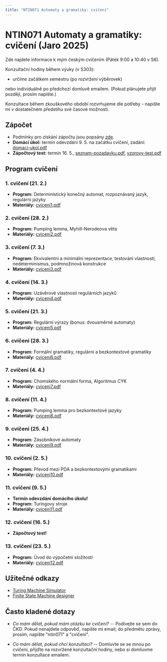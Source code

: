 ```yaml
---
title: "NTIN071 Automaty a gramatiky: cvičení"
---
```


# NTIN071 Automaty a gramatiky: cvičení (Jaro 2025)

Zde najdete informace k mým českým cvičením (Pátek 9:00 a 10:40 v S6).

Konzultační hodiny během výuky (v S303):

* určíme začátkem semestru (po rozvržení výběrovek)

nebo individuálně po předchozí domluvě emailem. (Pokud plánujete přijít později, prosím napište.) 

Konzultace během zkouškového období rozvrhujeme dle potřeby - napište mi v dostatečném předstihu své časové možnosti.

## Zápočet

* Podmínky pro získání zápočtu jsou popsány [zde](https://github.com/jbulin-mff-uk/ntin071/raw/main/cviceni/zapocet.txt).
* **Domácí úkol:** termín odevzdání 9. 5. na začátku cvičení, zadání: [domaci-ukol.pdf](https://github.com/jbulin-mff-uk/ntin071/raw/main/cviceni/domaci-ukol.pdf)
* **Zápočtový test:** termín 16. 5., [seznam-pozadavku.pdf](https://github.com/jbulin-mff-uk/ntin071/raw/main/cviceni/seznam-pozadavku.pdf), [vzorovy-test.pdf](https://github.com/jbulin-mff-uk/ntin071/raw/main/cviceni/vzorovy-test.pdf)


## Program cvičení

### 1. cvičení (21. 2.)

* **Program:** Deterministický konečný automat, rozpoznávaný jazyk, regulární jazyky
* **Materiály:** [cviceni1.pdf](https://github.com/jbulin-mff-uk/ntin071/raw/main/cviceni/cviceni1.pdf)

### 2. cvičení (28. 2.)

* **Program:** Pumping lemma, Myhill-Nerodeova věta
* **Materiály:** [cviceni2.pdf](https://github.com/jbulin-mff-uk/ntin071/raw/main/cviceni/cviceni2.pdf)

### 3. cvičení (7. 3.)

* **Program:** Ekvivalentní a minimální reprezentace, testování vlastností, nedeterminismus, podmnožinová konstrukce
* **Materiály:** [cviceni3.pdf](https://github.com/jbulin-mff-uk/ntin071/raw/main/cviceni/cviceni3.pdf)

### 4. cvičení (14. 3.)

* **Program:** Uzávěrové vlastnosti regulárních jazyků
* **Materiály:** [cviceni4.pdf](https://github.com/jbulin-mff-uk/ntin071/raw/main/cviceni/cviceni4.pdf)

### 5. cvičení (21. 3.)

* **Program:** Regulární výrazy (bonus: dvousměrné automaty)
* **Materiály:** [cviceni5.pdf](https://github.com/jbulin-mff-uk/ntin071/raw/main/cviceni/cviceni5.pdf)

### 6. cvičení (28. 3.)

* **Program:** Formální gramatiky, regulární a bezkontextové gramatiky
* **Materiály:** [cviceni6.pdf](https://github.com/jbulin-mff-uk/ntin071/raw/main/cviceni/cviceni6.pdf)

### 7. cvičení (4. 4.)

* **Program:** Chomského normální forma, Algoritmus CYK 
* **Materiály:** [cviceni7.pdf](https://github.com/jbulin-mff-uk/ntin071/raw/main/cviceni/cviceni7.pdf)

### 8. cvičení (11. 4.)

* **Program:** Pumping lemma pro bezkontextové jazyky
* **Materiály:** [cviceni8.pdf](https://github.com/jbulin-mff-uk/ntin071/raw/main/cviceni/cviceni8.pdf)

### 9. cvičení (25. 4.)

* **Program:** Zásobníkové automaty
* **Materiály:** [cviceni9.pdf](https://github.com/jbulin-mff-uk/ntin071/raw/main/cviceni/cviceni9.pdf)

### 10. cvičení (2. 5.)

* **Program:** Převod mezi PDA a bezkontextovými gramatikami
* **Materiály:** [cviceni10.pdf](https://github.com/jbulin-mff-uk/ntin071/raw/main/cviceni/cviceni10.pdf)

### 11. cvičení (9. 5.)

* **Termín odevzdání domácího úkolu!**
* **Program:** Turingovy stroje
* **Materiály:** [cviceni11.pdf](https://github.com/jbulin-mff-uk/ntin071/raw/main/cviceni/cviceni11.pdf)

### 12. cvičení (16. 5.)

* **Zápočtový test!**

### 13. cvičení (23. 5.)

* **Program:** Úvod do výpočetní složitosti
* **Materiály:** [cviceni12.pdf](https://github.com/jbulin-mff-uk/ntin071/raw/main/cviceni/cviceni12.pdf)

## Užitečné odkazy

* [Turing Machine Simulator](https://turingmachinesimulator.com/)
* [Finite State Machine designer](http://madebyevan.com/fsm/)

## Často kladené dotazy

* _Co mám dělat, pokud mám otázku ke cvičení?_ -- Podívejte se sem do ČKD. Pokud nenajdete odpověď, napište mi email; do předmětu zprávy, prosím, napište "ntin071" a "cvičení".

* _Co mám dělat, pokud chci konzultaci?_ -- Domluvte se se mnou po cvičení, přijďte na rozvržené konzultační hodiny, nebo si domluvme termín konzultace emailem.
